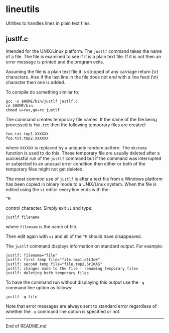 # lineutils

Utilities to handles lines in plain text files.

## justlf.c

Intended for the UNIX/Linux platform. The `justlf` command takes the
name of a file. The file
is examined to see if it is a plain text file. If it is not then an
error message is printed and the program exits.

Assuming the file is a plain text file it is stripped of any carriage
return (\r) characters. Also if the last line in the file does not end
with a line feed (\n) character then one is added.

To compile do something similar to:

```
gcc -o $HOME/bin/justlf justlf.c
cd $HOME/bin
chmod u=rwx,go=rx justlf
```

The command creates temporary file names.  If the name of the file being
processed is `foo.txt` then the following temporary files are created:

```
foo.txt.tmp1.XXXXXX
foo.txt.tmp2.XXXXXX
```

where `XXXXXX` is replaced by a uniquely random pattern. The `mkstemp`
function is used to do this.
These temporary file are usually deleted after a successful run of the `justlf`
command but if the command was interrupted or subjected to an unusual
error condition then either or both of the temporary files might not
get deleted.

The most common use of `justlf` is after a text file from a Windows
platform has been copied in binary mode to a UNIX/Linux system.  When the
file is edited using the `vi` editor every line ends with the:

```
^M
```

control character.  Simply exit `vi` and type:

```
justlf filename
```

where `filename` is the name of file.

Then edit again with `vi` and all of the `^M` should have disappeared.

The `justlf` command displays information on standard output. For example:

```
justlf: filename="file"
justlf: first temp file="file.tmp1.e1L3wX"
justlf: second temp file="file.tmp2.5rIKAS"
justlf: changes made to the file - renaming temporary files
justlf: deleting both temporary files
```

To have the command run without displaying this output use the `-q`
command line option as follows:

```
justlf -q file
```

Note that error messages are always sent to standard error regardless
of whether the `-q` command line option is specified or not.

--------------------------------------

End of README.md

